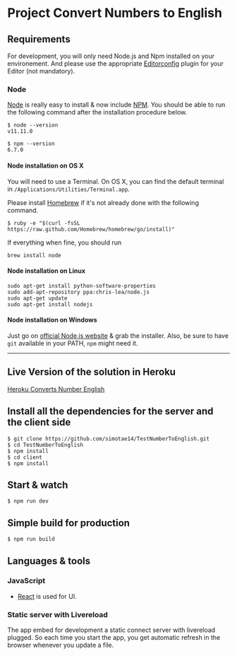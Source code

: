 # Project Convert Numbers to English

## Requirements

For development, you will only need Node.js and Npm installed on your environement.
And please use the appropriate [Editorconfig](http://editorconfig.org/) plugin for your Editor (not mandatory).

### Node

[Node](http://nodejs.org/) is really easy to install & now include [NPM](https://npmjs.org/).
You should be able to run the following command after the installation procedure
below.

    $ node --version
    v11.11.0

    $ npm --version
    6.7.0

#### Node installation on OS X

You will need to use a Terminal. On OS X, you can find the default terminal in
`/Applications/Utilities/Terminal.app`.

Please install [Homebrew](http://brew.sh/) if it's not already done with the following command.

    $ ruby -e "$(curl -fsSL https://raw.github.com/Homebrew/homebrew/go/install)"

If everything when fine, you should run

    brew install node

#### Node installation on Linux

    sudo apt-get install python-software-properties
    sudo add-apt-repository ppa:chris-lea/node.js
    sudo apt-get update
    sudo apt-get install nodejs

#### Node installation on Windows

Just go on [official Node.js website](http://nodejs.org/) & grab the installer.
Also, be sure to have `git` available in your PATH, `npm` might need it.

---
## Live Version of the solution in Heroku

[Heroku Converts Number English](https://converts-number-english-tae.herokuapp.com/)


## Install all the dependencies for the server and the client side

    $ git clone https://github.com/simotae14/TestNumberToEnglish.git
    $ cd TestNumberToEnglish
    $ npm install
    $ cd client
    $ npm install

## Start & watch

    $ npm run dev

## Simple build for production

    $ npm run build


## Languages & tools

### JavaScript

- [React](http://facebook.github.io/react) is used for UI.

### Static server with Livereload

The app embed for development a static connect server with livereload plugged.
So each time you start the app, you get automatic refresh in the browser whenever you update a file.
